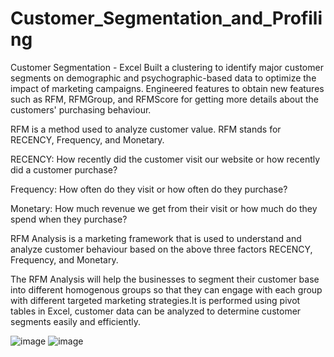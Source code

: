 # Customer_Segmentation_and_Profiling
Customer Segmentation - Excel
Built a clustering to identify major customer segments on demographic and psychographic-based data to optimize the impact of marketing campaigns. Engineered features to obtain new features such as RFM, RFMGroup, and RFMScore for getting more details about the customers' purchasing behaviour.

RFM is a method used to analyze customer value. RFM stands for RECENCY, Frequency, and Monetary.

RECENCY: How recently did the customer visit our website or how recently did a customer purchase?

Frequency: How often do they visit or how often do they purchase?

Monetary: How much revenue we get from their visit or how much do they spend when they purchase?

RFM Analysis is a marketing framework that is used to understand and analyze customer behaviour based on the above three factors RECENCY, Frequency, and Monetary.

The RFM Analysis will help the businesses to segment their customer base into different homogenous groups so that they can engage with each group with different targeted marketing strategies.It is performed using pivot tables in Excel, customer data can be analyzed to determine customer segments easily and efficiently.

![image](https://github.com/chiragsmagnani/Customer_Segmentation_and_Profiling/assets/86179083/94924d65-5887-4017-8402-afc3fa9d7f4d)
![image](https://github.com/chiragsmagnani/Customer_Segmentation_and_Profiling/assets/86179083/22ff471b-c478-4dcf-a049-d75381c6c1b9)
